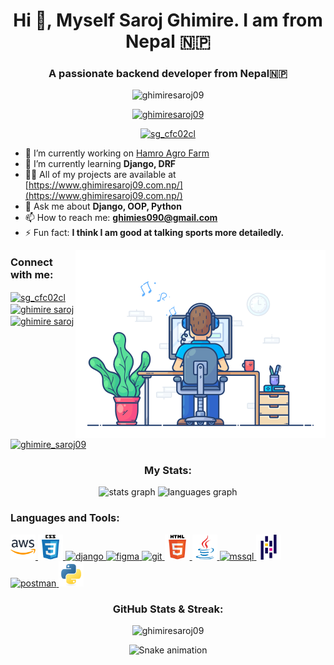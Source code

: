 <h1 align="center">Hi 👋, Myself Saroj Ghimire. I am from Nepal 🇳🇵</h1>
<h3 align="center">A passionate backend developer from Nepal🇳🇵</h3>

<p align="center">
  <img src="https://komarev.com/ghpvc/?username=ghimiresaroj09&label=Profile%20views&color=0e75b6&style=flat" alt="ghimiresaroj09" />
</p>

<p align="center">
  <a href="https://github.com/ryo-ma/github-profile-trophy">
    <img src="https://github-profile-trophy.vercel.app/?username=ghimiresaroj09" alt="ghimiresaroj09" />
  </a>
</p>

<p align="center">
  <a href="https://twitter.com/sg_cfc02cl" target="blank">
    <img src="https://img.shields.io/twitter/follow/sg_cfc02cl?logo=twitter&style=for-the-badge" alt="sg_cfc02cl" />
  </a>
</p>

- 🔭 I’m currently working on [Hamro Agro Farm](https://github.com/ghimiresaroj09/hamroagrofarm)
- 🌱 I’m currently learning **Django, DRF**
- 👨‍💻 All of my projects are available at [https://www.ghimiresaroj09.com.np/](https://www.ghimiresaroj09.com.np/)
- 💬 Ask me about **Django, OOP, Python**
- 📫 How to reach me: **ghimies090@gmail.com**
- ⚡ Fun fact: **I think I am good at talking sports more detailedly.**

<img align="right" height="300" src="https://raw.githubusercontent.com/jsuarezruiz/jsuarezruiz/master/images/coding.gif" />

<h3 align="left">Connect with me:</h3>
<p align="left">
  <a href="https://twitter.com/sg_cfc02cl" target="blank">
    <img align="center" src="https://raw.githubusercontent.com/rahuldkjain/github-profile-readme-generator/master/src/images/icons/Social/twitter.svg" alt="sg_cfc02cl" height="30" width="40" />
  </a>
  <a href="https://linkedin.com/in/ghimire-saroj" target="blank">
    <img align="center" src="https://raw.githubusercontent.com/rahuldkjain/github-profile-readme-generator/master/src/images/icons/Social/linked-in-alt.svg" alt="ghimire saroj" height="30" width="40" />
  </a>
  <a href="https://fb.com/ghimire-saroj" target="blank">
    <img align="center" src="https://raw.githubusercontent.com/rahuldkjain/github-profile-readme-generator/master/src/images/icons/Social/facebook.svg" alt="ghimire saroj" height="30" width="40" />
  </a>
  <a href="https://instagram.com/ghimire_saroj09" target="blank">
    <img align="center" src="https://raw.githubusercontent.com/rahuldkjain/github-profile-readme-generator/master/src/images/icons/Social/instagram.svg" alt="ghimire_saroj09" height="30" width="40" />
  </a>
</p>

<h3 align="center">My Stats:</h3>
<div align="center">
  <img src="https://github-readme-stats.vercel.app/api?username=ghimiresaroj09&show_icons=true&theme=dracula&locale=en" height="150" alt="stats graph" />
  <img src="https://github-readme-stats.vercel.app/api/top-langs?username=ghimiresaroj09&locale=en&layout=compact&card_width=320&langs_count=5&theme=dracula" height="150" alt="languages graph" />
</div>

<h3 align="left">Languages and Tools:</h3>
<p align="left">
  <a href="https://aws.amazon.com" target="_blank" rel="noreferrer">
    <img src="https://raw.githubusercontent.com/devicons/devicon/master/icons/amazonwebservices/amazonwebservices-original-wordmark.svg" alt="aws" width="40" height="40"/>
  </a>
  <a href="https://www.w3schools.com/css/" target="_blank" rel="noreferrer">
    <img src="https://raw.githubusercontent.com/devicons/devicon/master/icons/css3/css3-original-wordmark.svg" alt="css3" width="40" height="40"/>
  </a>
  <a href="https://www.djangoproject.com/" target="_blank" rel="noreferrer">
    <img src="https://cdn.worldvectorlogo.com/logos/django.svg" alt="django" width="40" height="40"/>
  </a>
  <a href="https://www.figma.com/" target="_blank" rel="noreferrer">
    <img src="https://www.vectorlogo.zone/logos/figma/figma-icon.svg" alt="figma" width="40" height="40"/>
  </a>
  <a href="https://git-scm.com/" target="_blank" rel="noreferrer">
    <img src="https://www.vectorlogo.zone/logos/git-scm/git-scm-icon.svg" alt="git" width="40" height="40"/>
  </a>
  <a href="https://www.w3.org/html/" target="_blank" rel="noreferrer">
    <img src="https://raw.githubusercontent.com/devicons/devicon/master/icons/html5/html5-original-wordmark.svg" alt="html5" width="40" height="40"/>
  </a>
  <a href="https://www.java.com" target="_blank" rel="noreferrer">
    <img src="https://raw.githubusercontent.com/devicons/devicon/master/icons/java/java-original.svg" alt="java" width="40" height="40"/>
  </a>
  <a href="https://www.microsoft.com/en-us/sql-server" target="_blank" rel="noreferrer">
    <img src="https://www.svgrepo.com/show/303229/microsoft-sql-server-logo.svg" alt="mssql" width="40" height="40"/>
  </a>
  <a href="https://pandas.pydata.org/" target="_blank" rel="noreferrer">
    <img src="https://raw.githubusercontent.com/devicons/devicon/2ae2a900d2f041da66e950e4d48052658d850630/icons/pandas/pandas-original.svg" alt="pandas" width="40" height="40"/>
  </a>
  <a href="https://postman.com" target="_blank" rel="noreferrer">
    <img src="https://www.vectorlogo.zone/logos/getpostman/getpostman-icon.svg" alt="postman" width="40" height="40"/>
  </a>
  <a href="https://www.python.org" target="_blank" rel="noreferrer">
    <img src="https://raw.githubusercontent.com/devicons/devicon/master/icons/python/python-original.svg" alt="python" width="40" height="40"/>
  </a>
</p>

<h3 align="center">GitHub Stats & Streak:</h3>
<p align="center">
  <img src="https://github-readme-streak-stats.herokuapp.com/?user=ghimiresaroj09&" alt="ghimiresaroj09" />
</p>

<p align="center">
  <img src="https://raw.githubusercontent.com/ghimiresaroj09/ghimiresaroj09/output/snake.svg" alt="Snake animation" />
</p>
